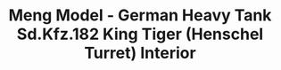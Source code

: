 ---
layout: product
title: "Meng Model - German Heavy Tank  Sd.Kfz.182 King Tiger (Henschel Turret) Interior"
price: "TBA" 
desc: "N/A"
img_path: "/assets/img/MM-SPS-037.jpg"
brand: "N/A"
available: false
special_offer: false
new: false
soon: false
cat: "010000"
subcat: "011000"
subsubcat: "0N/A"
sifra: "MM-SPS-037"
---